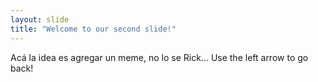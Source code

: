 ```yaml
---
layout: slide
title: "Welcome to our second slide!"
---
```

Acá la idea es agregar un meme, no lo se Rick...
Use the left arrow to go back!
